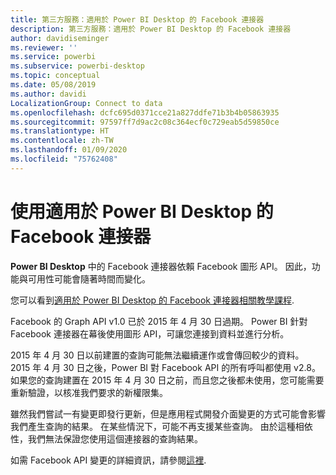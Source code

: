 ```yaml
---
title: 第三方服務：適用於 Power BI Desktop 的 Facebook 連接器
description: 第三方服務：適用於 Power BI Desktop 的 Facebook 連接器
author: davidiseminger
ms.reviewer: ''
ms.service: powerbi
ms.subservice: powerbi-desktop
ms.topic: conceptual
ms.date: 05/08/2019
ms.author: davidi
LocalizationGroup: Connect to data
ms.openlocfilehash: dcfc695d0371cce21a827ddfe71b3b4b05863935
ms.sourcegitcommit: 97597ff7d9ac2c08c364ecf0c729eab5d59850ce
ms.translationtype: HT
ms.contentlocale: zh-TW
ms.lasthandoff: 01/09/2020
ms.locfileid: "75762408"
---
```

# <a name="use-the-facebook-connector-for-power-bi-desktop"></a>使用適用於 Power BI Desktop 的 Facebook 連接器
**Power BI Desktop** 中的 Facebook 連接器依賴 Facebook 圖形 API。 因此，功能與可用性可能會隨著時間而變化。

您可以看到[適用於 Power BI Desktop 的 Facebook 連接器相關教學課程](desktop-tutorial-facebook-analytics.md).

Facebook 的 Graph API v1.0 已於 2015 年 4 月 30 日過期。 Power BI 針對 Facebook 連接器在幕後使用圖形 API，可讓您連接到資料並進行分析。

2015 年 4 月 30 日以前建置的查詢可能無法繼續運作或會傳回較少的資料。 2015 年 4 月 30 日之後，Power BI 對 Facebook API 的所有呼叫都使用 v2.8。 如果您的查詢建置在 2015 年 4 月 30 日之前，而且您之後都未使用，您可能需要重新驗證，以核准我們要求的新權限集。

雖然我們嘗試一有變更即發行更新，但是應用程式開發介面變更的方式可能會影響我們產生查詢的結果。 在某些情況下，可能不再支援某些查詢。 由於這種相依性，我們無法保證您使用這個連接器的查詢結果。

如需 Facebook API 變更的詳細資訊，請參閱[這裡](https://developers.facebook.com/docs/apps/changelog#v2_0).

